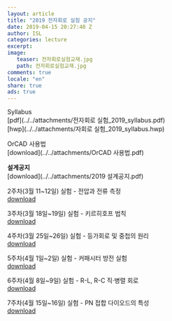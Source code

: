```yaml
---
layout: article
title: "2019 전자회로 실험 공지"
date: 2019-04-15 20:27:40 Z
author: ISL
categories: lecture
excerpt: 
image:
   teaser: 전자회로실험교재.jpg
   path: 전자회로실험교재.jpg
comments: true
locale: "en"
share: true
ads: true
--- 
```


Syllabus  
[pdf](../../attachments/전자회로 실험_2019_syllabus.pdf)   
[hwp](../../attachments/자회로 실험_2019_syllabus.hwp)

OrCAD 사용법  
[download](../../attachments/OrCAD 사용법.pdf)  

**설계공지**  
[download](../../attachments/2019 설계공지.pdf)

2주차(3월 11~12일) 실험 - 전압과 전류 측정  
[download](../../attachments/notice/2주차_실험_공지.pdf)

3주차(3월 18일~19일) 실험 - 키르히호프 법칙  
[download](../../attachments/notice/3주차_실험_공지.pdf)

4주차(3월 25일~26일) 실험 - 등가회로 및 중첩의 원리  
[download](../../attachments/notice/4주차_실험_공지.pdf)

5주차(4월 1일~2일) 실험 - 커패시터 방전 실험  
[download](../../attachments/notice/5주차_실험_공지.pdf)

6주차(4월 8일~9일) 실험 - R-L, R-C 직·병렬 회로  
[download](../../attachments/notice/6주차_실험_공지.pdf)

7주차(4월 15일~16일) 실험 - PN 접합 다이오드의 특성  
[download](../../attachments/notice/7주차_실험_공지.pdf)
